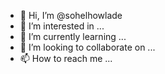 - 👋 Hi, I’m @sohelhowlade
- 👀 I’m interested in ...
- 🌱 I’m currently learning ...
- 💞️ I’m looking to collaborate on ...
- 📫 How to reach me ...

<!---
sohelhowlade/sohelhowlade is a ✨ special ✨ repository because its `README.md` (this file) appears on your GitHub profile.
You can click the Preview link to take a look at your changes.
--->
